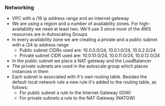 ### Networking
* VPC with a /16 ip address range and an internet gateway
* We are using a region and a number of availability zones. For high-availability we need at least two. We'll use 3 since most of the AWS resources are in Autoscaling Groups
* In every availability zone we are creating a private and a public subnet with a /24 ip address range
  * Public subnet CIDRs used are: 10.0.0.0/24, 10.0.1.0/24, 10.0.2.0/24
  * Private subnet CIDR used are: 10.0.10.0/24, 10.0.11.0/24, 10.0.12.0/24
* In the public subnet we place a NAT gateway and the LoadBalancer
* The private subnets are used in the autoscale group which places instances in them
* Each subnet is associated with it's own routing table. Besides the default local network rule a new rule it's added to the routing table, as follows:
  * For public subnet a rule to the Internet Gateway (IGW)
  * For private subnets a rule to the NAT Gateway (NATGW)
